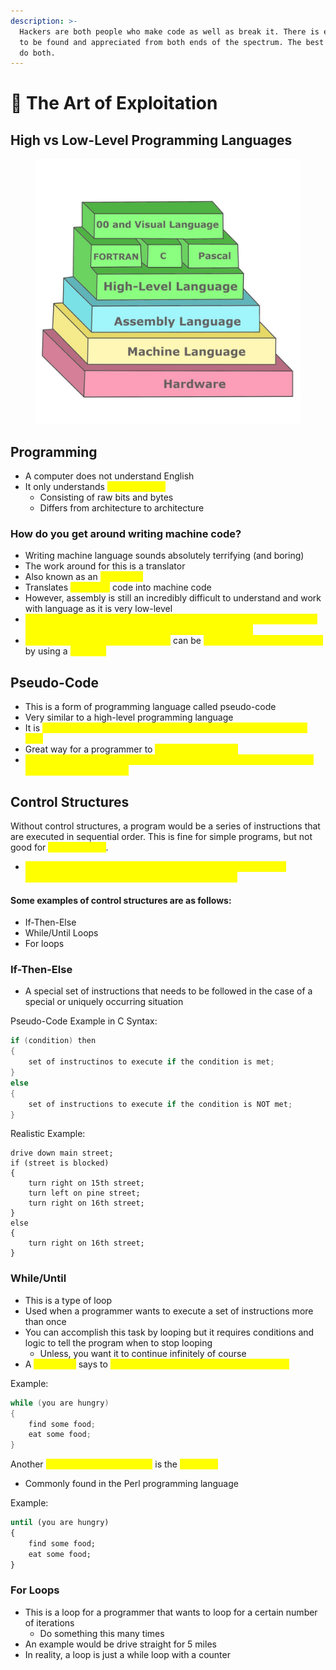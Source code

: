 ```yaml
---
description: >-
  Hackers are both people who make code as well as break it. There is elegance
  to be found and appreciated from both ends of the spectrum. The best hackers
  do both.
---
```


# 🎨 The Art of Exploitation

## High vs Low-Level Programming Languages

<figure><img src="../../.gitbook/assets/image (3) (5) (1).png" alt=""><figcaption></figcaption></figure>

## Programming

* A computer does not understand English
* It only understands <mark style="color:yellow;">machine code</mark>
  * Consisting of raw bits and bytes
  * Differs from architecture to architecture

### How do you get around writing machine code?

* Writing machine language sounds absolutely terrifying (and boring)
* The work around for this is a translator
* Also known as an <mark style="color:yellow;">assembler</mark>
* Translates <mark style="color:yellow;">assembly</mark> code into machine code
* However, assembly is still an incredibly difficult to understand and work with language as it is very low-level
* <mark style="color:yellow;">Now to get around writing assembly, you need to master a higher-level programming language as they are much more intuitive</mark>
* <mark style="color:yellow;">High-level programming languages</mark> can be <mark style="color:yellow;">translated into machine code</mark> by using a <mark style="color:yellow;">compiler</mark>

## Pseudo-Code

* This is a form of programming language called pseudo-code
* Very similar to a high-level programming language
* It is <mark style="color:yellow;">NOT understood by computers, compilers, or assemblers of any kind</mark>
* Great way for a programmer to <mark style="color:yellow;">arrange instructions</mark>
* <mark style="color:yellow;">With that said, it makes an excellent introduction to common universal programming languages!</mark>

## Control Structures

Without control structures, a program would be a series of instructions that are executed in sequential order. This is fine for simple programs, but not good for <mark style="color:yellow;">complex ones</mark>.

* <mark style="color:yellow;">Control structures change a program's execution from a simple sequential order to a more complex and useful flow</mark>

#### Some examples of control structures are as follows:

* If-Then-Else
* While/Until Loops
* For loops

### If-Then-Else

* A special set of instructions that needs to be followed in the case of a special or uniquely occurring situation

Pseudo-Code Example in C Syntax:

```c
if (condition) then
{
    set of instructinos to execute if the condition is met;
}
else
{
    set of instructions to execute if the condition is NOT met;
}
```

Realistic Example:

```
drive down main street;
if (street is blocked)
{
    turn right on 15th street;
    turn left on pine street;
    turn right on 16th street;
}
else
{
    turn right on 16th street;
}
```

### While/Until

* This is a type of loop
* Used when a programmer wants to execute a set of instructions more than once
* You can accomplish this task by looping but it requires conditions and logic to tell the program when to stop looping&#x20;
  * Unless, you want it to continue infinitely of course
* A <mark style="color:yellow;">while loop</mark> says to <mark style="color:yellow;">execute something while a condition is true</mark>

Example:

```c
while (you are hungry)
{
    find some food;
    eat some food;
}
```

Another <mark style="color:yellow;">variation of the while loop</mark> is the <mark style="color:yellow;">until loop</mark>

* Commonly found in the Perl programming language

Example:

```perl
until (you are hungry)
{
    find some food;
    eat some food;
}
```

### For Loops

* This is a loop for a programmer that wants to loop for a certain number of iterations
  * Do something this many times
* An example would be drive straight for 5 miles
* In reality, a loop is just a while loop with a counter&#x20;
